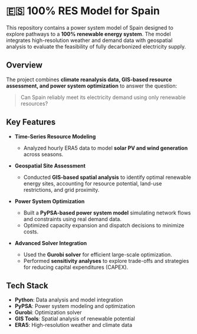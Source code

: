 # 🇪🇸 100% RES Model for Spain  

This repository contains a power system model of Spain designed to explore pathways to a **100% renewable energy system**. The model integrates high-resolution weather and demand data with geospatial analysis to evaluate the feasibility of fully decarbonized electricity supply.  

## Overview  

The project combines **climate reanalysis data, GIS-based resource assessment, and power system optimization** to answer the question:  

> Can Spain reliably meet its electricity demand using only renewable resources?  

## Key Features  

- **Time-Series Resource Modeling**  
  - Analyzed hourly ERA5 data to model **solar PV and wind generation** across seasons.  

- **Geospatial Site Assessment**  
  - Conducted **GIS-based spatial analysis** to identify optimal renewable energy sites, accounting for resource potential, land-use restrictions, and grid proximity.  

- **Power System Optimization**  
  - Built a **PyPSA-based power system model** simulating network flows and constraints using real demand data.  
  - Optimized capacity expansion and dispatch decisions to minimize costs.  

- **Advanced Solver Integration**  
  - Used the **Gurobi solver** for efficient large-scale optimization.  
  - Performed **sensitivity analyses** to explore trade-offs and strategies for reducing capital expenditures (CAPEX).  

## Tech Stack  

- **Python**: Data analysis and model integration  
- **PyPSA**: Power system modeling and optimization  
- **Gurobi**: Optimization solver  
- **GIS Tools**: Spatial analysis of renewable potential  
- **ERA5**: High-resolution weather and climate data  
